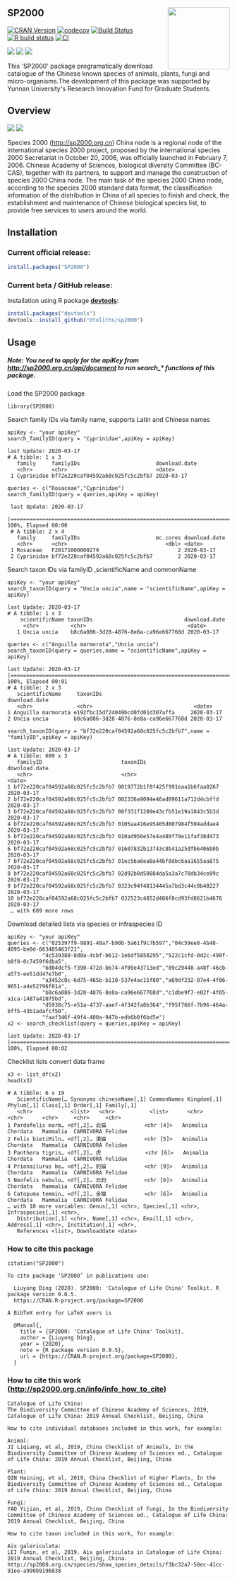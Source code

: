 <!-- README.md is generated from README.Rmd. Please edit that file -->

## SP2000 <img src="inst/figures/logo.png" align="right" width="140" />

[![CRAN Version](http://www.r-pkg.org/badges/version/SP2000)](https://cran.r-project.org/package=SP2000)
[![codecov](https://badge.fury.io/gh/Otoliths%2Fsp2000.svg)](https://badge.fury.io/for/gh/Otoliths/sp2000)
[![Build Status](https://travis-ci.org/Otoliths/sp2000.svg?branch=master)](https://travis-ci.org/easystats/sp2000)
[![R build status](https://github.com/Otoliths/sp2000/workflows/R-CMD-check/badge.svg)](https://github.com/Otoliths/sp2000/actions)
[![CI](https://github.com/Otoliths/sp2000/workflows/CI/badge.svg)](https://github.com/Otoliths/sp2000/actions?query=workflow%3ACI)

<!-- r badge_devel("Otoliths/sp2000", "blue") -->
[![](https://cranlogs.r-pkg.org/badges/grand-total/SP2000?color=purple)](https://cran.r-project.org/package=SP2000)
[![](https://cranlogs.r-pkg.org/badges/SP2000?color=purple)](https://cranlogs.r-pkg.org/downloads/total/last-month/SP2000)
[![](https://cranlogs.r-pkg.org/badges/last-week/SP2000?color=purple)](https://cranlogs.r-pkg.org/downloads/total/last-week/SP2000)


This 'SP2000' package programatically download catalogue of the Chinese known species of animals, plants, fungi and micro-organisms.The development of this package was supported by Yunnan University's Research Innovation Fund for Graduate Students.



## Overview 

[![](https://img.shields.io/badge/Contact%20us%20on-WeChat-blue.svg)](https://gitee.com/LiuyongDing/latest_literature/raw/master/bad.png)
[![](https://img.shields.io/badge/Follow%20me%20on-WeChat-green.svg)](https://gitee.com/LiuyongDing/latest_literature/raw/master/img.png)

Species 2000 (http://sp2000.org.cn) China node is a regional node of the international species 2000 project, proposed by the international species 2000 Secretariat in October 20, 2006, was officially launched in February 7, 2006. Chinese Academy of Sciences, biological diversity Committee (BC-CAS), together with its partners, to support and manage the construction of species 2000 China node. The main task of the species 2000 China node, according to the species 2000 standard data format, the classification information of the distribution in China of all species to finish and check, the establishment and maintenance of Chinese biological species list, to provide free services to users around the world.


## Installation

### Current official release:
```r
install.packages("SP2000")
```

### Current beta / GitHub release:

Installation using R package
[**devtools**](https://cran.r-project.org/package=devtools):
```r
install.packages("devtools")
devtools::install_github("Otoliths/sp2000")
```

## Usage

##### Note: You need to apply for the apiKey from http://sp2000.org.cn/api/document to run search_* functions of this package.

Load the SP2000 package
```{r , eval=F}
library(SP2000)
```
Search family IDs via family name, supports Latin and Chinese names
```{r, eval=F}
apiKey <- "your apiKey"
search_familyID(query = "Cyprinidae",apiKey = apiKey)
```
```{r, eval=F}
last Update: 2020-03-17
# A tibble: 1 x 3
   family     familyIDs                        download.date
   <chr>      <chr>                            <date>       
 1 Cyprinidae bf72e220caf04592a68c025fc5c2bfb7 2020-03-17   
```
```{r, eval=F}
queries <- c("Rosaceae","Cyprinidae")
search_familyID(query = queries,apiKey = apiKey)
```
```{r, eval=F}
 last Update: 2020-03-17
 |======================================================================================| 100%, Elapsed 00:00
 # A tibble: 2 x 4
   family     familyIDs                        mc.cores download.date
   <chr>      <chr>                               <dbl> <date>       
 1 Rosaceae   F20171000000279                         2 2020-03-17   
 2 Cyprinidae bf72e220caf04592a68c025fc5c2bfb7        2 2020-03-17   
```
Search taxon IDs via familyID ,scientificName and commonName
```{r , eval=F}
apiKey <- "your apiKey"
search_taxonID(query = "Uncia uncia",name = "scientificName",apiKey = apiKey)
```
```{r , eval=F}
last Update: 2020-03-17
# A tibble: 1 x 3
    scientificName taxonIDs                             download.date
     <chr>          <chr>                                <date>       
   1 Uncia uncia    b8c6a086-3d28-4876-8e8a-ca96e667768d 2020-03-17  
```
```{r , eval=F}
queries <- c("Anguilla marmorata","Uncia uncia")
search_taxonID(query = queries,name = "scientificName",apiKey = apiKey)
```
```{r , eval=F}
last Update: 2020-03-17
|======================================================================================| 100%, Elapsed 00:01
# A tibble: 2 x 3
   scientificName     taxonIDs                             download.date
   <chr>              <chr>                                <date>       
1 Anguilla marmorata e192fbc15df24049bcd0fd01d307affa     2020-03-17   
2 Uncia uncia        b8c6a086-3d28-4876-8e8a-ca96e667768d 2020-03-17  
```
```{r , eval=F}
search_taxonID(query = "bf72e220caf04592a68c025fc5c2bfb7",name = "familyID",apiKey = apiKey)
```
```{r , eval=F}
last Update: 2020-03-17
# A tibble: 699 x 3
   familyID                         taxonIDs                         download.date
   <chr>                            <chr>                            <date>       
1 bf72e220caf04592a68c025fc5c2bfb7 0019772b1f8f425f991eaa1b6faa0267 2020-03-17   
2 bf72e220caf04592a68c025fc5c2bfb7 002336a9094e46ad89611a712d4cbffd 2020-03-17   
3 bf72e220caf04592a68c025fc5c2bfb7 00f331f1289e43cfb51e19a1843c5b3d 2020-03-17   
4 bf72e220caf04592a68c025fc5c2bfb7 0105aa416e95405d807984f504addae4 2020-03-17   
5 bf72e220caf04592a68c025fc5c2bfb7 010ad956e57e4a489f79e11faf38d473 2020-03-17   
6 bf72e220caf04592a68c025fc5c2bfb7 01607832b13743c8b41a25dfb6406b0b 2020-03-17   
7 bf72e220caf04592a68c025fc5c2bfb7 01ec56a6ea8a44bf8dbc6aa1655aa875 2020-03-17   
8 bf72e220caf04592a68c025fc5c2bfb7 02d92b0d50884da5a3a7c78db34ce09c 2020-03-17   
9 bf72e220caf04592a68c025fc5c2bfb7 0323c94f48134445a7bd3c44c0b40227 2020-03-17   
10 bf72e220caf04592a68c025fc5c2bfb7 032523c4852d406f8cd93fd8621b4676 2020-03-17   
 … with 689 more rows
```
Download detailed lists via species or infraspecies ID
```{r , eval=F}
apiKey <- "your apiKey"
queries <- c("025397f9-9891-40a7-b90b-5a61f9c7b597","04c59ee8-4b48-4095-be0d-663485463f21",
           "4c539380-8d0a-4cbf-b612-1e6df5850295","522c1cfd-0d2c-490f-b8f8-0c7459f6dba5",
           "6d04dcf5-f390-472d-b674-4f09e43713ed","89c29448-a48f-46cb-a573-ee51dd47e7b0",
           "a3452c0c-6d75-465b-b110-537e4ac15f80","a69df232-07e4-4f06-9651-a4e52796f01a",
           "b8c6a086-3d28-4876-8e8a-ca96e667768d","c1dbe9f7-e02f-4f05-a1ca-1487a41075bd",
           "d5938c75-e51a-4737-aaef-4f342fa8b364","f95f766f-7b96-464a-bff5-43b1adafcf50",
           "faaf346f-49f4-400a-947b-edb6b0f6bd5e")           
x2 <- search_checklist(query = queries,apiKey = apiKey)
```
```{r , eval=F}
last Update: 2020-03-17
|======================================================================================| 100%, Elapsed 00:02
```
Checklist lists convert data frame
```{r , eval=F}
x3 <- list_df(x2)
head(x3)
```
```{r , eval=F}
# A tibble: 6 x 19
   ScientificName[… Synonyms chineseName[,1] CommonNames Kingdom[,1] Phylum[,1] Class[,1] Order[,1] Family[,1]
   <chr>            <list>   <chr>           <list>      <chr>       <chr>      <chr>     <chr>     <chr>     
1 Pardofelis marm… <df[,2]… 云猫            <chr [4]>   Animalia    Chordata   Mammalia  CARNIVORA Felidae   
2 Felis bietiMiln… <df[,2]… 漠猫            <chr [5]>   Animalia    Chordata   Mammalia  CARNIVORA Felidae   
3 Panthera tigris… <df[,2]… 虎              <chr [6]>   Animalia    Chordata   Mammalia  CARNIVORA Felidae   
4 Prionailurus be… <df[,2]… 豹猫            <chr [9]>   Animalia    Chordata   Mammalia  CARNIVORA Felidae   
5 Neofelis nebulo… <df[,2]… 云豹            <chr [6]>   Animalia    Chordata   Mammalia  CARNIVORA Felidae   
6 Catopuma temmin… <df[,2]… 金猫            <chr [6]>   Animalia    Chordata   Mammalia  CARNIVORA Felidae   
… with 10 more variables: Genus[,1] <chr>, Species[,1] <chr>, Infraspecies[,1] <chr>,
   Distribution[,1] <chr>, Name[,1] <chr>, Email[,1] <chr>, Address[,1] <chr>, Institution[,1] <chr>,
   References <list>, Downloaddate <date>
```

### How to cite this package
```{r , eval=F}
citation("SP2000")

To cite package ‘SP2000’ in publications use:

  Liuyong Ding (2020). SP2000: 'Catalogue of Life China' Toolkit. R package version 0.0.5.
  https://CRAN.R-project.org/package=SP2000

A BibTeX entry for LaTeX users is

  @Manual{,
    title = {SP2000: 'Catalogue of Life China' Toolkit},
    author = {Liuyong Ding},
    year = {2020},
    note = {R package version 0.0.5},
    url = {https://CRAN.R-project.org/package=SP2000},
  }
```

### How to cite this work (http://sp2000.org.cn/info/info_how_to_cite)

```{r , eval=F}
Catalogue of Life China: 
The Biodiversity Committee of Chinese Academy of Sciences, 2019, Catalogue of Life China: 2019 Annual Checklist, Beijing, China

How to cite individual databases included in this work, for example:

Animal: 
JI Liqiang, et al, 2019, China Checklist of Animals, In the Biodiversity Committee of Chinese Academy of Sciences ed., Catalogue of Life China: 2019 Annual Checklist, Beijing, China

Plant: 
QIN Haining, et al, 2019, China Checklist of Higher Plants, In the Biodiversity Committee of Chinese Academy of Sciences ed., Catalogue of Life China: 2019 Annual Checklist, Beijing, China

Fungi: 
YAO Yijian, et al, 2019, China Checklist of Fungi, In the Biodiversity Committee of Chinese Academy of Sciences ed., Catalogue of Life China: 2019 Annual Checklist, Beijing, China

How to cite taxon included in this work, for example:

Aix galericulata: 
LEI Fumin, et al, 2019. Aix galericulata in Catalogue of Life China: 2019 Annual Checklist, Beijing, China. http://sp2000.org.cn/species/show_species_details/f3bc32a7-50ec-41cc-91ee-a990b9196838
```
